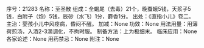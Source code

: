 序号：21283
名称：至圣散
组成：全蝎尾（去毒）21个，晚蚕蛾5钱，天浆子5钱，白附子（炮）5钱，辰砂（水飞）1分，麝香1分。
出处：《直指小儿》卷二。
主治：婴孩小儿中风痉病，昏闷不醒。
加减：None
功效：None
用法用量：用薄荷煎汤，入酒2-3滴调化，不拘时服。
制备方法：上为极细末。
临床应用：None
各家论述：None
用药禁忌：None
附注：None
